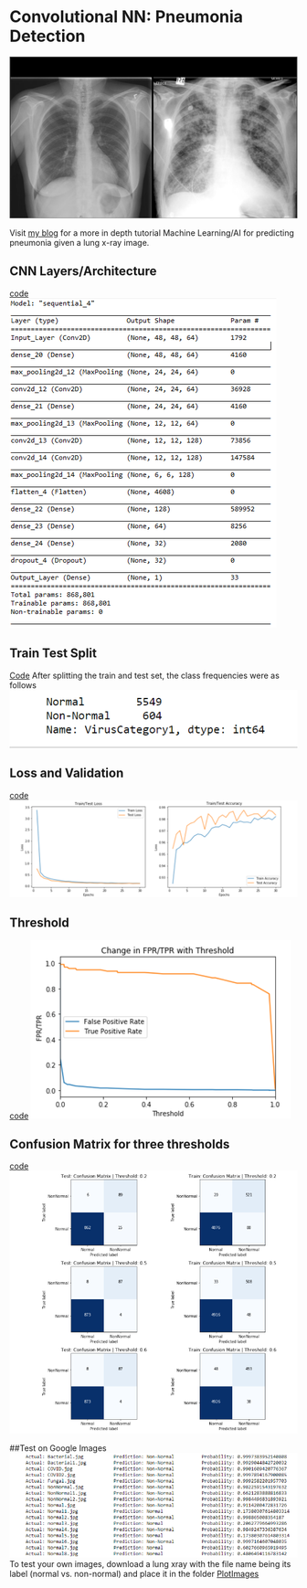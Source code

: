 # Convolutional NN: Pneumonia Detection 
![ThresholdTprFpr](PlotImages/Lung.png)

Visit [my blog](using-ai-to-detect-pneumonia-3ec4601acd07
) for a more in depth tutorial
Machine Learning/AI for predicting pneumonia given a lung x-ray image.  
## CNN Layers/Architecture
[code](CNN.ipynb)
![NNArchitecture](PlotImages/NNArchitecture.png)
## Train Test Split
[Code](Train_Test.ipynb)
After splitting the train and test set, the class frequencies were as follows
![ClassImbalance](PlotImages/ClassImbalance.png)

## Loss and Validation
[code](CNN.ipynb)
![LossValidation](PlotImages/LossValidation.png)
## Threshold 
[code](CNN.ipynb)
![ThresholdTprFpr](PlotImages/ThresholdTprFpr.png)
## Confusion Matrix for three thresholds
[code](CNN.ipynb)
![ConfusionMatrix](PlotImages/ConfusionMatrix.png)

##Test on Google Images
![GoogleTesting](PlotImages/GoogleTest.png)
To test your own images, download a lung xray with the file name being its label (normal vs. non-normal) and place it in the folder [PlotImages](PlotImages)




